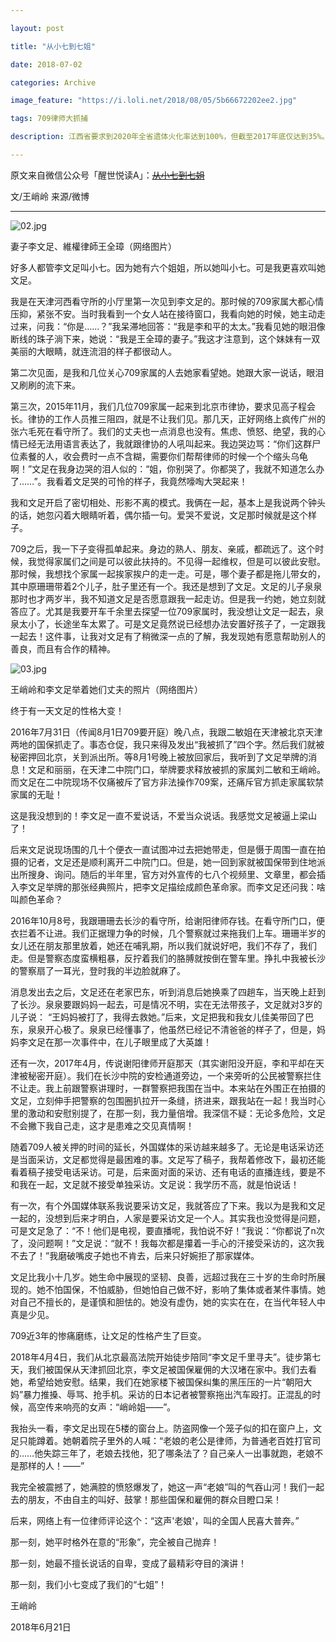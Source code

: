 ```yaml
---

layout: post

title: "从小七到七姐"

date: 2018-07-02

categories: Archive

image_feature: "https://i.loli.net/2018/08/05/5b66672202ee2.jpg"

tags: 709律师大抓捕

description: 江西省要求到2020年全省遗体火化率达到100%，但截至2017年底仅达到35%。目标与现实之间的巨大差距，让江西的丧葬改革变得激烈而伴随争议。

---
```


原文来自微信公众号「醒世悦读A」：~~[从小七到七姐](https://mp.weixin.qq.com/s/9S0XzYwa7DAOYw_MuSwNvA)~~

文/王峭岭 来源/微博

---

![02.jpg](https://i.loli.net/2018/08/05/5b666721bfc91.jpg)

<figcaption>妻子李文足、維權律師王全璋（网络图片）</figcaption>

好多人都管李文足叫小七。因为她有六个姐姐，所以她叫小七。可是我更喜欢叫她文足。

我是在天津河西看守所的小厅里第一次见到李文足的。那时候的709家属大都心情压抑，紧张不安。当时我看到一个女人站在接待窗口，我看向她的时候，她主动走过来，问我：“你是……？”我呆滞地回答：“我是李和平的太太。”我看见她的眼泪像断线的珠子淌下来，她说：“我是王全璋的妻子。”我这才注意到，这个妹妹有一双美丽的大眼睛，就连流泪的样子都很动人。

第二次见面，是我和几位关心709家属的人去她家看望她。她跟大家一说话，眼泪又刷刷的流下来。

第三次，2015年11月，我们几位709家属一起来到北京市律协，要求见高子程会长。律协的工作人员推三阻四，就是不让我们见。那几天，正好网络上疯传广州的张六毛死在看守所了。我们的丈夫也一点消息也没有。焦虑、愤怒、绝望，我的心情已经无法用语言表达了，我就跟律协的人吼叫起来。我边哭边骂：“你们这群尸位素餐的人，收会费时一点不含糊，需要你们帮帮律师的时候一个个缩头乌龟啊！”文足在我身边哭的泪人似的：“姐，你别哭了。你都哭了，我就不知道怎么办了……”。我看着文足哭的可怜的样子，我竟然嚎啕大哭起来！

我和文足开启了密切相处、形影不离的模式。我俩在一起，基本上是我说两个钟头的话，她忽闪着大眼睛听着，偶尔插一句。爱哭不爱说，文足那时候就是这个样子。

709之后，我一下子变得孤单起来。身边的熟人、朋友、亲戚，都疏远了。这个时候，我觉得家属们之间是可以彼此扶持的。不见得一起维权，但是可以彼此安慰。那时候，我想找个家属一起挨家挨户的走一走。可是，哪个妻子都是拖儿带女的，其中原珊珊带着2个儿子，肚子里还有一个。我还是想到了文足。文足的儿子泉泉那时也才两岁半，我不知道文足是否愿意跟我一起走访。但是我一约她，她立刻就答应了。尤其是我要开车千余里去探望一位709家属时，我没想让文足一起去，泉泉太小了，长途坐车太累了。可是文足竟然说已经想办法安置好孩子了，一定跟我一起去！这件事，让我对文足有了稍微深一点的了解，我发现她有愿意帮助别人的善良，而且有合作的精神。

![03.jpg](https://i.loli.net/2018/08/05/5b66672202ee2.jpg)

<figcaption>王峭岭和李文足举着她们丈夫的照片（网络图片）</figcaption>

终于有一天文足的性格大变！

2016年7月31日（传闻8月1日709要开庭）晚八点，我跟二敏姐在天津被北京天津两地的国保抓走了。事态仓促，我只来得及发出“我被抓了”四个字。然后我们就被秘密押回北京，关到派出所。等8月1号晚上被放回家后，我听到了文足举牌的消息！文足和丽丽，在天津二中院门口，举牌要求释放被抓的家属刘二敏和王峭岭。而文足在二中院现场不仅痛被斥了官方非法操作709案，还痛斥官方抓走家属软禁家属的无耻！

这是我没想到的！李文足一直不爱说话，不爱当众说话。我感觉文足被逼上梁山了！

后来文足说现场围的几十个便衣一直试图冲过去把她带走，但是慑于周围一直在拍摄的记者，文足还是顺利离开二中院门口。但是，她一回到家就被国保带到住地派出所搜身、询问。随后的半年里，官方对外宣传的七八个视频里、文章里，都会插入李文足举牌的那张经典照片，把李文足描绘成颜色革命家。而李文足还问我：啥叫颜色革命？

2016年10月8号，我跟珊珊去长沙的看守所，给谢阳律师存钱。在看守所门口，便衣拦着不让进。我们正据理力争的时候，几个警察就过来拖我们上车。珊珊半岁的女儿还在朋友那里放着，她还在哺乳期，所以我们就说好吧，我们不存了，我们走。但是警察态度蛮横粗暴，反拧着我们的胳膊就按倒在警车里。挣扎中我被长沙的警察扇了一耳光，登时我的半边脸就麻了。

消息发出去之后，文足还在老家巴东，听到消息后她换乘了四趟车，当天晚上赶到了长沙。泉泉要跟妈妈一起去，可是情况不明，实在无法带孩子，文足就对3岁的儿子说： “王妈妈被打了，我得去救她。”后来，文足把我和我女儿佳美带回了巴东，泉泉开心极了。泉泉已经懂事了，他虽然已经记不清爸爸的样子了，但是，妈妈李文足在那一次事件中，在儿子眼里成了大英雄！

还有一次，2017年4月，传说谢阳律师开庭那天（其实谢阳没开庭，李和平却在天津被秘密开庭）。我们在长沙中院的安检通道旁边，一个来旁听的公民被警察拦住不让走。我上前跟警察讲理时，一群警察把我围在当中。本来站在外围正在拍摄的文足，立刻伸手把警察的包围圈扒拉开一条缝，挤进来，跟我站在一起！我当时心里的激动和安慰别提了，在那一刻，我力量倍增。我深信不疑：无论多危险，文足不会撇下我自己走，这才是患难之交见真情啊！

随着709人被关押的时间的延长，外国媒体的采访越来越多了。无论是电话采访还是当面采访，文足都觉得是最困难的事。文足写了稿子，我帮着修改下，最初还能看着稿子接受电话采访。可是，后来面对面的采访、还有电话的直播连线，要是不和我在一起，文足就不接受单独采访。文足说：我学历不高，就是怕说话！

有一次，有个外国媒体联系我说要采访文足，我就答应了下来。我以为是我和文足一起的，没想到后来才明白，人家是要采访文足一个人。其实我也没觉得是问题，可是文足急了：“不！他们是电视，要直播呢，我怕说不好！”我说：“你都说了n次了，没问题啊！”文足说：“就不！我每次都是攥着一手心的汗接受采访的，这次我不去了！”我磨破嘴皮子她也不肯去，后来只好婉拒了那家媒体。

文足比我小十几岁。她生命中展现的坚韧、良善，远超过我在三十岁的生命时所展现的。她不怕国保，不怕威胁，但她怕自己做不好，影响了集体或者某件事情。她对自己不擅长的，是谨慎和胆怯的。她没有虚伪，她的实实在在，在当代年轻人中真是少见。

709近3年的惨痛磨练，让文足的性格产生了巨变。

2018年4月4日，我们从北京最高法院开始徒步陪同“李文足千里寻夫”。徒步第七天，我们被国保从天津抓回北京，李文足被国保雇佣的大汉堵在家中。我们去看她，希望给她安慰。结果，我们在她家楼下被国保纠集的黑压压的一片“朝阳大妈”暴力推搡、辱骂、抢手机。采访的日本记者被警察拖出汽车殴打。正混乱的时候，高空传来响亮的女声：“峭岭姐——”。

我抬头一看，李文足出现在5楼的窗台上。防盗网像一个笼子似的扣在窗户上，文足只能蹲着。她朝着院子里外的人喊：“老娘的老公是律师，为普通老百姓打官司的……他失踪三年了，老娘去找他，犯了哪条法了？自己亲人一出事就跑，老娘不是那样的人！——”

我完全被震撼了，她满腔的愤怒爆发了，她这一声“老娘”叫的气吞山河！我们一起去的朋友，不由自主的叫好、鼓掌！那些国保和雇佣的群众目瞪口呆！

后来，网络上有一位律师评论这个：“这声'老娘'，叫的全国人民喜大普奔。”

那一刻，她平时格外在意的“形象”，完全被自己抛弃！

那一刻，她最不擅长说话的自卑，变成了最精彩夺目的演讲！

那一刻，我们小七变成了我们的“七姐”！

王峭岭

2018年6月21日
